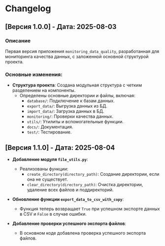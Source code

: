 # Changelog

## [Версия 1.0.0] - Дата: 2025-08-03

### Описание

Первая версия приложения `monitoring_data_quality`, разработанная для мониторинга качества данных, с заложенной основной
структурой проекта.

### Основные изменения:

- **Структура проекта**: Создана модульная структура с четким разделением на компоненты.
    - Определены основные директории и файлы, включая:
        - `database/`: Подключение к базам данных.
        - `export_data/`: Выгрузка данных из БД.
        - `import_data/`: Загрузка данных в БД.
        - `monitoring/`: Проверки качества данных.
        - `utils/`: Утилиты и вспомогательные функции.
        - `docs/`: Документация.
        - `test/`: Тестирование.

## [Версия 1.1.0] - Дата: 2025-08-04

- **Добавление модуля `file_utils.py`**:
    - Реализованы функции:
        - `create_directory(directory_path)`: Создание директории, если она не существует.
        - `clear_directory(directory_path)`: Очистка директории, удаление всех файлов и поддиректорий.

- **Обновление функции `export_data_to_csv_with_copy`**:
    - Функция теперь возвращает `True` при успешном экспорте данных в CSV и `False` в случае ошибки.

- **Добавление проверки успешного экспорта файлов**:
    - В основном коде добавлена проверка успешного экспорта файлов.